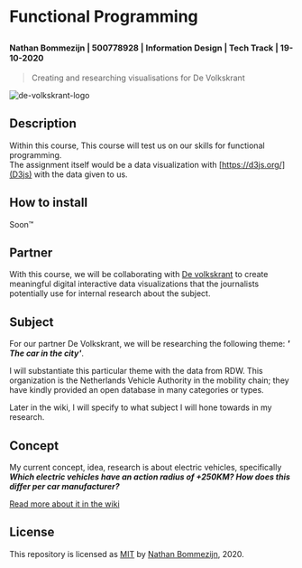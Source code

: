 # Functional Programming
<sup><sub>Nathan Bommezijn | 500778928 | Information Design | Tech Track | 19-10-2020</sup></sub>
---
> Creating and researching visualisations for De Volkskrant

![de-volkskrant-logo](https://user-images.githubusercontent.com/13199349/96450148-1a044500-1216-11eb-8c79-05c99614468d.png)


## Description

Within this course, This course will test us on our skills for functional programming.   
The assignment itself would be a data visualization with [https://d3js.org/](D3js) with the data given to us.

## How to install

Soon™️

## Partner

With this course, we will be collaborating with [De volkskrant](https://www.volkskrant.nl/) to create meaningful digital interactive data visualizations that the journalists potentially use for internal research about the subject.

## Subject
For our partner De Volkskrant, we will be researching the following theme: **_' The car in the city'_**.

I will substantiate this particular theme with the data from RDW. This organization is the Netherlands Vehicle Authority in the mobility chain; they have kindly provided an open database in many categories or types.

Later in the wiki, I will specify to what subject I will hone towards in my research.

## Concept

My current concept, idea, research is about electric vehicles, specifically _**Which electric vehicles have an action radius of +250KM? How does this differ per car manufacturer?**_

[Read more about it in the wiki](wiki/research)

## License
This repository is licensed as [MIT](license) by [Nathan Bommezijn](https://github.com/dewarian), 2020.

